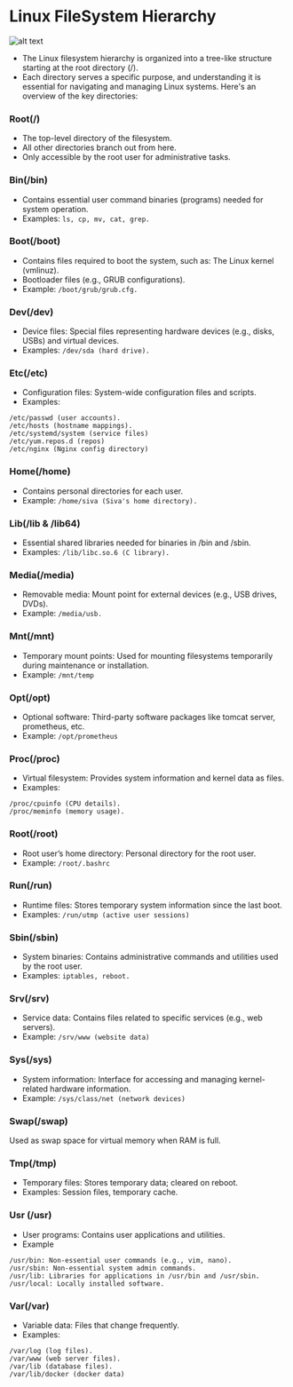 # Linux FileSystem Hierarchy

![alt text](images/file-system.png)

* The Linux filesystem hierarchy is organized into a tree-like structure starting at the root directory (/). 
* Each directory serves a specific purpose, and understanding it is essential for navigating and managing Linux systems. Here's an overview of the key directories:

### Root(/)

* The top-level directory of the filesystem.
* All other directories branch out from here.
* Only accessible by the root user for administrative tasks.

### Bin(/bin)

* Contains essential user command binaries (programs) needed for system operation.
* Examples:
`ls, cp, mv, cat, grep.`

### Boot(/boot)

* Contains files required to boot the system, such as: The Linux kernel (vmlinuz).
* Bootloader files (e.g., GRUB configurations).
* Example:
`/boot/grub/grub.cfg.`

### Dev(/dev)

* Device files: Special files representing hardware devices (e.g., disks, USBs) and virtual devices.
* Examples: `/dev/sda (hard drive).`

### Etc(/etc)

* Configuration files: System-wide configuration files and scripts.
* Examples:
```
/etc/passwd (user accounts).
/etc/hosts (hostname mappings).
/etc/systemd/system (service files)
/etc/yum.repos.d (repos)
/etc/nginx (Nginx config directory)
```

### Home(/home)

* Contains personal directories for each user.
* Example:
`/home/siva (Siva's home directory).`

### Lib(/lib & /lib64)

* Essential shared libraries needed for binaries in /bin and /sbin.
* Examples:
`/lib/libc.so.6 (C library).`

### Media(/media)

* Removable media: Mount point for external devices (e.g., USB drives, DVDs).
* Example:
`/media/usb.`

### Mnt(/mnt)

* Temporary mount points: Used for mounting filesystems temporarily during maintenance or installation.
* Example:
`/mnt/temp`

### Opt(/opt)

* Optional software: Third-party software packages like tomcat server, prometheus, etc.
* Example:
`/opt/prometheus`

### Proc(/proc)

* Virtual filesystem: Provides system information and kernel data as files.
* Examples:
```
/proc/cpuinfo (CPU details).
/proc/meminfo (memory usage).
```

### Root(/root)

* Root user’s home directory: Personal directory for the root user.
* Example:
`/root/.bashrc`

### Run(/run)

* Runtime files: Stores temporary system information since the last boot.
* Examples:
`/run/utmp (active user sessions)`

### Sbin(/sbin)

* System binaries: Contains administrative commands and utilities used by the root user.
* Examples:
`iptables, reboot.`

### Srv(/srv)

* Service data: Contains files related to specific services (e.g., web servers).
* Example:
`/srv/www (website data)`

### Sys(/sys)

* System information: Interface for accessing and managing kernel-related hardware information.
* Example:
`/sys/class/net (network devices)`

### Swap(/swap)
Used as swap space for virtual memory when RAM is full.

### Tmp(/tmp)

* Temporary files: Stores temporary data; cleared on reboot.
* Examples: Session files, temporary cache.

### Usr (/usr)

* User programs: Contains user applications and utilities.
* Example
```
/usr/bin: Non-essential user commands (e.g., vim, nano).
/usr/sbin: Non-essential system admin commands.
/usr/lib: Libraries for applications in /usr/bin and /usr/sbin.
/usr/local: Locally installed software.
```

### Var(/var)

* Variable data: Files that change frequently.
* Examples:
```
/var/log (log files).
/var/www (web server files).
/var/lib (database files).
/var/lib/docker (docker data)
```


